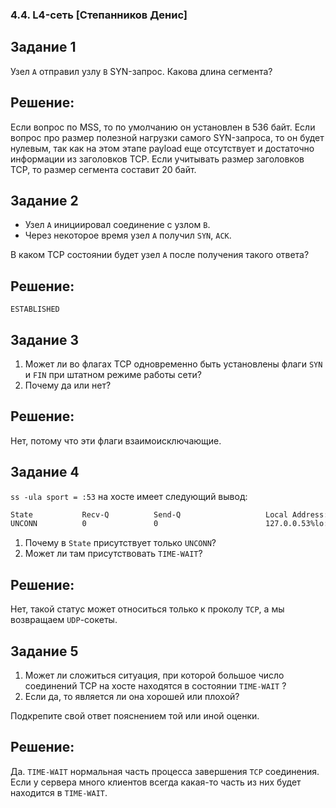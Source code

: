 ### 4.4. L4-сеть [Степанников Денис]
## Задание 1
Узел `А` отправил узлу `В` SYN-запрос.
Какова длина сегмента?

## Решение:
Если вопрос по MSS, то по умолчанию он установлен в 536 байт. 
Если вопрос про размер полезной нагрузки самого SYN-запроса, то он будет нулевым, так как на этом этапе payload еще отсутствует и достаточно информации из заголовков TCP. Если учитывать размер заголовков TCP, то размер сегмента составит 20 байт.

## Задание 2
- Узел `А` инициировал соединение с узлом `В`.
- Через некоторое время узел `А` получил `SYN`, `ACK`.

В каком TCP состоянии будет  узел `А` после получения такого ответа?

## Решение:
```ESTABLISHED```


## Задание 3
1. Может ли во флагах TCP одновременно быть установлены флаги `SYN` и `FIN` при штатном режиме работы сети?
2. Почему да или нет?

## Решение:
Нет, потому что эти флаги взаимоисключающие.


## Задание 4
`ss -ula sport = :53` на хосте имеет следующий вывод:

```bash
State           Recv-Q          Send-Q                   Local Address:Port                     Peer Address:Port          Process
UNCONN          0               0                        127.0.0.53%lo:domain                        0.0.0.0:*
```

1. Почему в `State` присутствует только `UNCONN`?
2. Может ли там присутствовать `TIME-WAIT`?


## Решение:
Нет, такой статус может относиться только к проколу ```TCP```, а мы возвращаем ```UDP```-сокеты.


## Задание 5

1. Может ли сложиться ситуация, при которой большое число соединений TCP на хосте находятся в состоянии `TIME-WAIT`  ?
2. Если да, то является ли она хорошей или плохой?

Подкрепите свой ответ пояснением той или иной оценки.

## Решение:
Да. ```TIME-WAIT``` нормальная часть процесса завершения ```TCP``` соединения. Если у сервера много клиентов всегда какая-то часть из них будет находится в ```TIME-WAIT```. 
